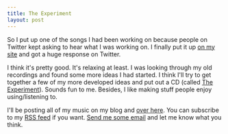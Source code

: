 ```yaml
---
title: The Experiment
layout: post
---
```


So I put up one of the songs I had been working on because people on Twitter kept asking to hear what I was working on. I finally put it up [on my site](http://samsoff.es/music) and got a huge response on Twitter.

I think it's pretty good. It's relaxing at least. I was looking through my old recordings and found some more ideas I had started. I think I'll try to get together a few of my more developed ideas and put out a CD (called [The Experiment](http://samsoff.es/music)). Sounds fun to me. Besides, I like making stuff people enjoy using/listening to.

I'll be posting all of my music on my blog and [over here](http://samsoff.es). You can subscribe to my [RSS feed](http://samsoff.es/rss) if you want. [Send me some email](http://samsoff.es/about) and let me know what you think.
